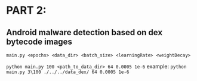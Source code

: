 # PART 2:
## Android malware detection based on dex bytecode images

```main.py <epochs> <data_dir> <batch_size> <learningRate> <weightDecay>```

```python main.py 100 <path_to_data_dir> 64 0.0005 1e-6```
example:
```python main.py 3\100 ./../../data_dex/ 64 0.0005 1e-6```
